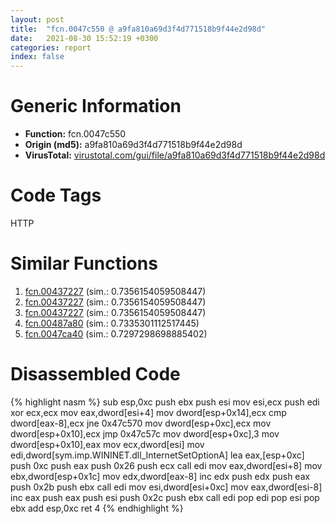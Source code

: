 ```yaml
---
layout: post
title:  "fcn.0047c550 @ a9fa810a69d3f4d771518b9f44e2d98d"
date:   2021-08-30 15:52:19 +0300
categories: report
index: false
---
```


# Generic Information
- **Function:** fcn.0047c550
- **Origin (md5):** a9fa810a69d3f4d771518b9f44e2d98d
- **VirusTotal:** [virustotal.com/gui/file/a9fa810a69d3f4d771518b9f44e2d98d][virustotal_ref]

# Code Tags
<span class="tag" id="HTTP">HTTP</span>


# Similar Functions

1. [fcn.00437227][similar_1_ref] (sim.: 0.7356154059508447)
2. [fcn.00437227][similar_2_ref] (sim.: 0.7356154059508447)
3. [fcn.00437227][similar_3_ref] (sim.: 0.7356154059508447)
4. [fcn.00487a80][similar_4_ref] (sim.: 0.7335301112517445)
5. [fcn.0047ca40][similar_5_ref] (sim.: 0.7297298698885402)


# Disassembled Code

{% highlight nasm %}
sub esp,0xc
push ebx
push esi
mov esi,ecx
push edi
xor ecx,ecx
mov eax,dword[esi+4]
mov dword[esp+0x14],ecx
cmp dword[eax-8],ecx
jne 0x47c570
mov dword[esp+0xc],ecx
mov dword[esp+0x10],ecx
jmp 0x47c57c
mov dword[esp+0xc],3
mov dword[esp+0x10],eax
mov ecx,dword[esi]
mov edi,dword[sym.imp.WININET.dll_InternetSetOptionA]
lea eax,[esp+0xc]
push 0xc
push eax
push 0x26
push ecx
call edi
mov eax,dword[esi+8]
mov ebx,dword[esp+0x1c]
mov edx,dword[eax-8]
inc edx
push edx
push eax
push 0x2b
push ebx
call edi
mov esi,dword[esi+0xc]
mov eax,dword[esi-8]
inc eax
push eax
push esi
push 0x2c
push ebx
call edi
pop edi
pop esi
pop ebx
add esp,0xc
ret 4
{% endhighlight %}


[similar_1_ref]: /report/fcn.00437227@8e21fa3f0489a6a256cf202e57f712bc
[similar_2_ref]: /report/fcn.00437227@44e1ffcf4e71f4505c09d520fd75f1e4
[similar_3_ref]: /report/fcn.00437227@ff219f45286905b4a87327ca719363be
[similar_4_ref]: /report/fcn.00487a80@be7fba7cc724acf4ae2900d99e0fc9c3
[similar_5_ref]: /report/fcn.0047ca40@a9fa810a69d3f4d771518b9f44e2d98d
[virustotal_ref]: https://www.virustotal.com/gui/file/a9fa810a69d3f4d771518b9f44e2d98d